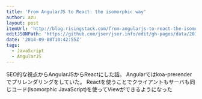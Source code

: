 ```yaml
---
title: 'From AngularJS to React: the isomorphic way'
author: azu
layout: post
itemUrl: 'http://blog.risingstack.com/from-angularjs-to-react-the-isomorphic-way/'
editJSONPath: 'https://github.com/jser/jser.info/edit/gh-pages/data/2014/09/index.json'
date: '2014-09-08T10:42:55Z'
tags:
  - JavaScript
  - AngularJS
---
```

SEO的な視点からAngularJSからReactにした話。
Angularではkoa-prerenderでプリレンダリングをしていた。
Reactを使うことでクライアントもサーバも同じコード(Isomorphic JavaScript)を使ってViewができるようになった
